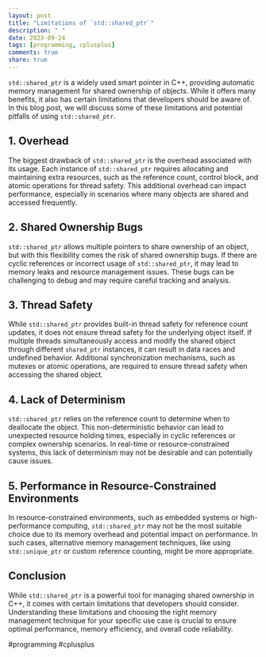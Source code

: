 ```yaml
---
layout: post
title: "Limitations of `std::shared_ptr`"
description: " "
date: 2023-09-24
tags: [programming, cplusplus]
comments: true
share: true
---
```


`std::shared_ptr` is a widely used smart pointer in C++, providing automatic memory management for shared ownership of objects. While it offers many benefits, it also has certain limitations that developers should be aware of. In this blog post, we will discuss some of these limitations and potential pitfalls of using `std::shared_ptr`.

## 1. Overhead
The biggest drawback of `std::shared_ptr` is the overhead associated with its usage. Each instance of `std::shared_ptr` requires allocating and maintaining extra resources, such as the reference count, control block, and atomic operations for thread safety. This additional overhead can impact performance, especially in scenarios where many objects are shared and accessed frequently.

## 2. Shared Ownership Bugs
`std::shared_ptr` allows multiple pointers to share ownership of an object, but with this flexibility comes the risk of shared ownership bugs. If there are cyclic references or incorrect usage of `std::shared_ptr`, it may lead to memory leaks and resource management issues. These bugs can be challenging to debug and may require careful tracking and analysis.

## 3. Thread Safety
While `std::shared_ptr` provides built-in thread safety for reference count updates, it does not ensure thread safety for the underlying object itself. If multiple threads simultaneously access and modify the shared object through different `shared_ptr` instances, it can result in data races and undefined behavior. Additional synchronization mechanisms, such as mutexes or atomic operations, are required to ensure thread safety when accessing the shared object.

## 4. Lack of Determinism
`std::shared_ptr` relies on the reference count to determine when to deallocate the object. This non-deterministic behavior can lead to unexpected resource holding times, especially in cyclic references or complex ownership scenarios. In real-time or resource-constrained systems, this lack of determinism may not be desirable and can potentially cause issues.

## 5. Performance in Resource-Constrained Environments
In resource-constrained environments, such as embedded systems or high-performance computing, `std::shared_ptr` may not be the most suitable choice due to its memory overhead and potential impact on performance. In such cases, alternative memory management techniques, like using `std::unique_ptr` or custom reference counting, might be more appropriate.

## Conclusion

While `std::shared_ptr` is a powerful tool for managing shared ownership in C++, it comes with certain limitations that developers should consider. Understanding these limitations and choosing the right memory management technique for your specific use case is crucial to ensure optimal performance, memory efficiency, and overall code reliability.

#programming #cplusplus